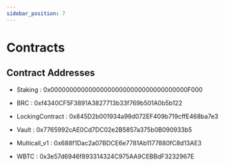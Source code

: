 ```yaml
---
sidebar_position: 7
---
```


# Contracts

## Contract Addresses
- Staking : 0x000000000000000000000000000000000000F000

- BRC : 0xf4340CF5F3891A3827713b33f769b501A0b5b122

- LockingContract : 0x845D2b001934a99d072EF409b719cffE468ba7e3

- Vault : 0x7765992cAE0Cd7DC02e2B5857a375b0B090933b5

- Multicall_v1 : 0x688f1Dac2a07BDCE6e7781Ab1177880fC8d13AE3

- WBTC : 0x3e57d6946f893314324C975AA9CEBBdF3232967E